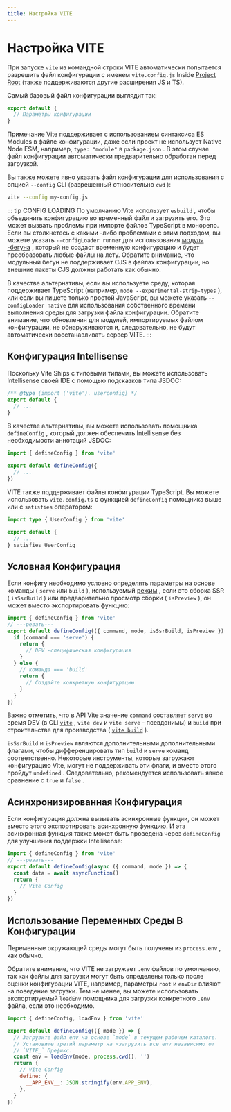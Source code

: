 ```yaml
---
title: Настройка VITE
---
```


# Настройка VITE

При запуске `vite` из командной строки VITE автоматически попытается разрешить файл конфигурации с именем `vite.config.js` Inside [Project Root](/en/guide/#index-html-and-project-root) (также поддерживаются другие расширения JS и TS).

Самый базовый файл конфигурации выглядит так:

```js [vite.config.js]
export default {
  // Параметры конфигурации
}
```

Примечание Vite поддерживает с использованием синтаксиса ES Modules в файле конфигурации, даже если проект не использует Native Node ESM, например, `type: "module"` в `package.json` . В этом случае файл конфигурации автоматически предварительно обработан перед загрузкой.

Вы также можете явно указать файл конфигурации для использования с опцией `--config` CLI (разрешенный относительно `cwd` ):

```bash
vite --config my-config.js
```

::: tip CONFIG LOADING
По умолчанию Vite использует `esbuild` , чтобы объединить конфигурацию во временный файл и загрузить его. Это может вызвать проблемы при импорте файлов TypeScript в монорепо. Если вы столкнетесь с какими -либо проблемами с этим подходом, вы можете указать `--configLoader runner` для использования [модуля -бегуна](/en/guide/api-environment-runtimes.html#modulerunner) , который не создаст временную конфигурацию и будет преобразовать любые файлы на лету. Обратите внимание, что модульный бегун не поддерживает CJS в файлах конфигурации, но внешние пакеты CJS должны работать как обычно.

В качестве альтернативы, если вы используете среду, которая поддерживает TypeScript (например, `node --experimental-strip-types` ), или если вы пишете только простой JavaScript, вы можете указать `--configLoader native` для использования собственного времени выполнения среды для загрузки файла конфигурации. Обратите внимание, что обновления для модулей, импортируемых файлом конфигурации, не обнаруживаются и, следовательно, не будут автоматически восстанавливать сервер VITE.
:::

## Конфигурация Intellisense

Поскольку Vite Ships с типовыми типами, вы можете использовать Intellisense своей IDE с помощью подсказков типа JSDOC:

```js
/** @type {import ('vite'). userconfig} */
export default {
  // ...
}
```

В качестве альтернативы, вы можете использовать помощника `defineConfig` , который должен обеспечить Intellisense без необходимости аннотаций JSDOC:

```js
import { defineConfig } from 'vite'

export default defineConfig({
  // ...
})
```

VITE также поддерживает файлы конфигурации TypeScript. Вы можете использовать `vite.config.ts` с функцией `defineConfig` помощника выше или с `satisfies` оператором:

```ts
import type { UserConfig } from 'vite'

export default {
  // ...
} satisfies UserConfig
```

## Условная Конфигурация

Если конфигу необходимо условно определять параметры на основе команды ( `serve` или `build` ), используемый [режим](/en/guide/env-and-mode#modes) , если это сборка SSR ( `isSsrBuild` ) или предварительно просмотр сборки ( `isPreview` ), он может вместо экспортировать функцию:

```js twoslash
import { defineConfig } from 'vite'
// ---резать---
export default defineConfig(({ command, mode, isSsrBuild, isPreview }) => {
  if (command === 'serve') {
    return {
      // DEV -специфическая конфигурация
    }
  } else {
    // команда === 'build'
    return {
      // Создайте конкретную конфигурацию
    }
  }
})
```

Важно отметить, что в API Vite значение `command` составляет `serve` во время DEV (в CLI [`vite`](/en/guide/cli#vite) , `vite dev` и `vite serve` - псевдонимы) и `build` при строительстве для производства ( [`vite build`](/en/guide/cli#vite-build) ).

`isSsrBuild` и `isPreview` являются дополнительными дополнительными флагами, чтобы дифференцировать тип `build` и `serve` команд соответственно. Некоторые инструменты, которые загружают конфигурацию Vite, могут не поддерживать эти флаги, и вместо этого пройдут `undefined` . Следовательно, рекомендуется использовать явное сравнение с `true` и `false` .

## Асинхронизированная Конфигурация

Если конфигурация должна вызывать асинхронные функции, он может вместо этого экспортировать асинхронную функцию. И эта асинхронная функция также может быть проведена через `defineConfig` для улучшения поддержки Intellisense:

```js twoslash
import { defineConfig } from 'vite'
// ---резать---
export default defineConfig(async ({ command, mode }) => {
  const data = await asyncFunction()
  return {
    // Vite Config
  }
})
```

## Использование Переменных Среды В Конфигурации

Переменные окружающей среды могут быть получены из `process.env` , как обычно.

Обратите внимание, что VITE не загружает `.env` файлов по умолчанию, так как файлы для загрузки могут быть определены только после оценки конфигурации VITE, например, параметры `root` и `envDir` влияют на поведение загрузки. Тем не менее, вы можете использовать экспортируемый `loadEnv` помощника для загрузки конкретного `.env` файла, если это необходимо.

```js twoslash
import { defineConfig, loadEnv } from 'vite'

export default defineConfig(({ mode }) => {
  // Загрузите файл env на основе `mode` в текущем рабочем каталоге.
  // Установите третий параметр на «загрузить все env независимо от
  // `VITE_` Префикс.
  const env = loadEnv(mode, process.cwd(), '')
  return {
    // Vite Config
    define: {
      __APP_ENV__: JSON.stringify(env.APP_ENV),
    },
  }
})
```
